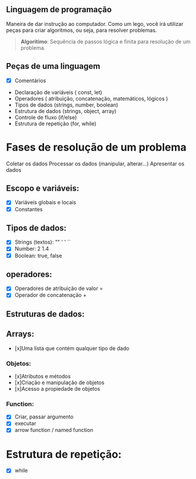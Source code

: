   ## Linguagem de programação 

  Maneira de dar instrução ao computador.
  Como um lego, você irá utilizar peças para criar algoritmos, ou seja, para resolver problemas.

  >   **Algoritimo**: Sequência de passos lógica e finita para resolução de um problema.

  ## Peças de uma linguagem 

  - [x] Comentários
  - Declaração de variáveis ( const, let)
  - Operadores ( atribuição, concatenação, matemáticos, lógicos )
  - Tipos de dados (strings, number, boolean)
  - Estrutura de dados (strings, object, array)
  - Controle de fluxo (if/else)
  - Estrutura de repetição (for, while)

  # Fases de resolução de um problema 

  Coletar os dados
  Processar os dados (manipular, alterar...)
  Apresentar os dados

  ## Escopo e variáveis:

  - [x] Variáveis globais e locais 
  - [x] Constantes

  ## Tipos de dados:

  - [x] Strings (textos): "" ' ' ``
  - [x] Number: 2 1.4
  - [x] Boolean: true, false
 
  ## operadores:

  - [x] Operadores de atribuição de valor =
  - [x] Operador de concatenação +

  ## Estruturas de dados:

  ## Arrays:

  - [x]Uma lista que contém qualquer tipo de dado

  ### Objetos:

  - [x]Atributos e métodos
  - [x]Criação e manipulação de objetos 
  - [x]Acesso a propiedade de objetos

 ### Function:

 - [x] Criar, passar argumento
 - [x] executar
 - [x] arrow function / named function

 # Estrutura de repetição:

 - [x] while 
 